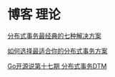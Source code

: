 # 博客 理论

[分布式事务最经典的七种解决方案](https://segmentfault.com/a/1190000040321750)

[如何选择最适合你的分布式事务方案](https://segmentfault.com/a/1190000040468762)

[Go开源说第十七期 分布式事务DTM](https://mp.weixin.qq.com/s/5jAIHaIpO-Dk4F2kJzWQAQ)

